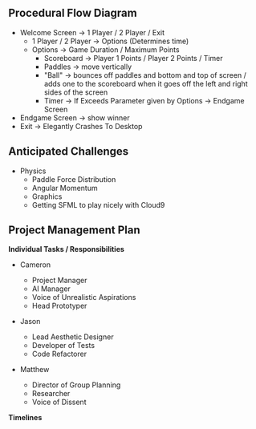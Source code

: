 ## Procedural Flow Diagram
* Welcome Screen -> 1 Player / 2 Player / Exit
    * 1 Player / 2 Player -> Options (Determines time)
    * Options -> Game Duration / Maximum Points
        * Scoreboard -> Player 1 Points / Player 2 Points / Timer
        * Paddles -> move vertically 
        * "Ball" -> bounces off paddles and bottom and top of screen / adds one to the scoreboard when it goes off the left and right sides of the screen
        * Timer -> If Exceeds Parameter given by Options -> Endgame Screen
* Endgame Screen -> show winner
* Exit -> Elegantly Crashes To Desktop

## Anticipated Challenges
* Physics
    * Paddle Force Distribution
    * Angular Momentum
    * Graphics
    * Getting SFML to play nicely with Cloud9

## Project Management Plan

__Individual Tasks / Responsibilities__

* Cameron
    * Project Manager
    * AI Manager
    * Voice of Unrealistic Aspirations
    * Head Prototyper

* Jason
    * Lead Aesthetic Designer
    * Developer of Tests
    * Code Refactorer

* Matthew
    * Director of Group Planning
    * Researcher
    * Voice of Dissent

__Timelines__
